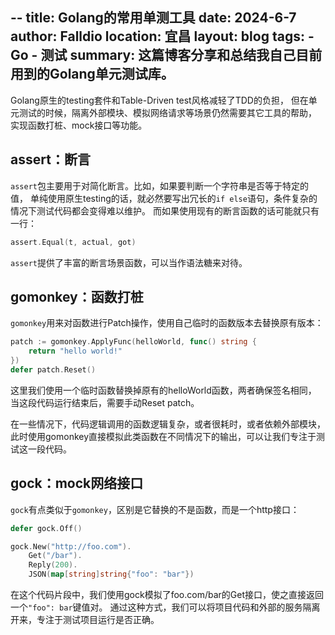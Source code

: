 --
title: Golang的常用单测工具
date: 2024-6-7
author: Falldio
location: 宜昌
layout: blog
tags: 
    - Go
    - 测试
summary: 这篇博客分享和总结我自己目前用到的Golang单元测试库。
---

Golang原生的testing套件和Table-Driven test风格减轻了TDD的负担，
但在单元测试的时候，隔离外部模块、模拟网络请求等场景仍然需要其它工具的帮助，
实现函数打桩、mock接口等功能。

## assert：断言

`assert`包主要用于对简化断言。比如，如果要判断一个字符串是否等于特定的值，
单纯使用原生testing的话，就必然要写出冗长的`if else`语句，条件复杂的情况下测试代码都会变得难以维护。
而如果使用现有的断言函数的话可能就只有一行：

```go
assert.Equal(t, actual, got)
```

`assert`提供了丰富的断言场景函数，可以当作语法糖来对待。

## gomonkey：函数打桩

`gomonkey`用来对函数进行Patch操作，使用自己临时的函数版本去替换原有版本：

```go
patch := gomonkey.ApplyFunc(helloWorld, func() string {
    return "hello world!"
})
defer patch.Reset()
```

这里我们使用一个临时函数替换掉原有的helloWorld函数，两者确保签名相同，
当这段代码运行结束后，需要手动Reset patch。

在一些情况下，代码逻辑调用的函数逻辑复杂，或者很耗时，或者依赖外部模块，此时使用gomonkey直接模拟此类函数在不同情况下的输出，可以让我们专注于测试这一段代码。

## gock：mock网络接口

`gock`有点类似于`gomonkey`，区别是它替换的不是函数，而是一个http接口：

```go
defer gock.Off()

gock.New("http://foo.com").
    Get("/bar").
    Reply(200).
    JSON(map[string]string{"foo": "bar"})
```

在这个代码片段中，我们使用gock模拟了foo.com/bar的Get接口，使之直接返回一个`"foo": bar`键值对。
通过这种方式，我们可以将项目代码和外部的服务隔离开来，专注于测试项目运行是否正确。
